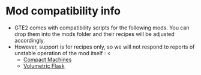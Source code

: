 # Mod compatibility info
* GTE2 comes with compatibility scripts for the following mods. You can drop them into the mods folder and their recipes will be adjusted accordingly.
* However, support is for recipes only, so we will not respond to reports of unstable operation of the mod itself : <
    * [Compact Machines](https://www.curseforge.com/minecraft/mc-mods/compact-machines)
    * [Volumetric Flask](https://www.curseforge.com/minecraft/mc-mods/volumetric-flask)

